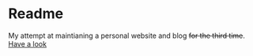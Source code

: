 # Readme
My attempt at maintianing a personal website and blog ~~for the third time~~. 
[Have a look](https://i-am-g2.github.io/blog/)
